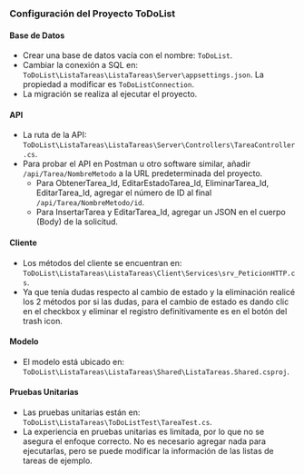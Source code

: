 ### Configuración del Proyecto ToDoList

#### Base de Datos
- Crear una base de datos vacía con el nombre: `ToDoList`.
- Cambiar la conexión a SQL en: `ToDoList\ListaTareas\ListaTareas\Server\appsettings.json`. La propiedad a modificar es `ToDoListConnection`.
- La migración se realiza al ejecutar el proyecto.

#### API
- La ruta de la API: `ToDoList\ListaTareas\ListaTareas\Server\Controllers\TareaController.cs`.
- Para probar el API en Postman u otro software similar, añadir `/api/Tarea/NombreMetodo` a la URL predeterminada del proyecto.
  - Para ObtenerTarea_Id, EditarEstadoTarea_Id, EliminarTarea_Id, EditarTarea_Id, agregar el número de ID al final `/api/Tarea/NombreMetodo/id`.
  - Para InsertarTarea y EditarTarea_Id, agregar un JSON en el cuerpo (Body) de la solicitud.

#### Cliente
- Los métodos del cliente se encuentran en: `ToDoList\ListaTareas\ListaTareas\Client\Services\srv_PeticionHTTP.cs`.
- Ya que tenía dudas respecto al cambio de estado y la eliminación realicé los 2 métodos por si las dudas, para el cambio de estado es dando clic en el checkbox y eliminar el registro definitivamente es en el botón del trash icon.

#### Modelo
- El modelo está ubicado en: `ToDoList\ListaTareas\ListaTareas\Shared\ListaTareas.Shared.csproj`.

#### Pruebas Unitarias
- Las pruebas unitarias están en: `ToDoList\ListaTareas\ToDoListTest\TareaTest.cs`.
- La experiencia en pruebas unitarias es limitada, por lo que no se asegura el enfoque correcto. No es necesario agregar nada para ejecutarlas, pero se puede modificar la información de las listas de tareas de ejemplo.
